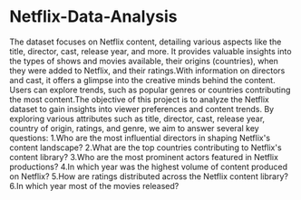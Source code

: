 # Netflix-Data-Analysis
The dataset focuses on Netflix content, detailing various aspects like the title, director, cast, release year, and more. It provides valuable insights into the types of shows and movies available, their origins (countries), when they were added to Netflix, and their ratings.With information on directors and cast, it offers a glimpse into the creative minds behind the content. Users can explore trends, such as popular genres or countries contributing the most content.The objective of this project is to analyze the Netflix dataset to gain insights into viewer preferences and content trends. 
By exploring various attributes such as title, director, cast, release year, country of origin, ratings, and genre, we aim to answer several key questions:
1.Who are the most influential directors in shaping Netflix's content landscape?
2.What are the top countries contributing to Netflix's content library?
3.Who are the most prominent actors featured in Netflix productions?
4.In which year was the highest volume of content produced on Netflix?
5.How are ratings distributed across the Netflix content library?
6.In which year most of the movies released?
